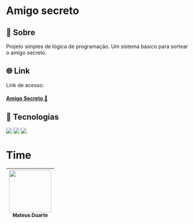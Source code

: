 

<h1>Amigo secreto</h1>

<h2>🔖 Sobre</h2>
<p>Projeto simples de lógica de programação. Um sistema básico para sortear o amigo secreto.</p>

## 🌐 Link
Link de acesso: <h4><a href="https://amigo-secreto-virid-tau.vercel.app/" target="_blank">Amigo Secreto 📲</a></h4>

## 🚀 Tecnologias
<div>
  <img src="https://img.shields.io/badge/HTML-239120?style=for-the-badge&logo=html5&logoColor=white">
  <img src="https://img.shields.io/badge/CSS-239120?&style=for-the-badge&logo=css3&logoColor=white">
  <img src="https://img.shields.io/badge/JavaScript-F7DF1E?style=for-the-badge&logo=javascript&logoColor=black">
</div>

# Time

| [<img loading="lazy" src="https://avatars.githubusercontent.com/u/28633968?v=4" width=115><br><sub>Mateus Duarte</sub>](https://github.com/mateusrduarte) |   
| :---: |

